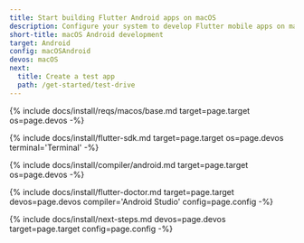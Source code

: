 ```yaml
---
title: Start building Flutter Android apps on macOS
description: Configure your system to develop Flutter mobile apps on macOS and Android.
short-title: macOS Android development
target: Android
config: macOSAndroid
devos: macOS
next:
  title: Create a test app
  path: /get-started/test-drive
---
```


{% include docs/install/reqs/macos/base.md target=page.target os=page.devos -%}

{% include docs/install/flutter-sdk.md target=page.target os=page.devos terminal='Terminal' -%}

{% include docs/install/compiler/android.md target=page.target os=page.devos -%}

{% include docs/install/flutter-doctor.md target=page.target devos=page.devos compiler='Android Studio' config=page.config -%}

{% include docs/install/next-steps.md devos=page.devos target=page.target config=page.config -%}

